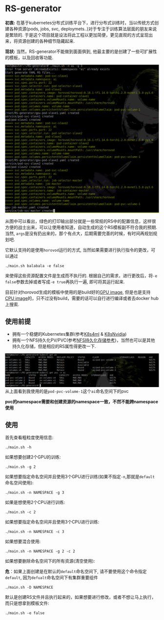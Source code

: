 # RS-generator

**初衷:**
在基于kubernetes分布式训练平台下，进行分布式训练时，当以传统方式创建各种资源(pods, jobs, svc, deploymets..)对于专注于训练算法层面的朋友来说是繁琐的. 于是这个项目就是设法将此工程以更加简便，更见直观的方式呈现出来，将资源创建的各种细节隐藏起来. 

**现状:**
当然，RS-generator不能做到面面俱到, 他最主要的是创建了一些可扩展性的模板，以及回收等功能.

![](images/github1.png)

从图中可以看出，绿色的打印输出部分就是一些常规的RS中的配置信息，这样很方便的战士出来，可以让使用者知道，自动生成的这个RS模板副不符合我的预期. 当然, `args`是没有扔出来的，那个有点大，后期需要完善的时候，有时间再规划规划吧.

它默认支持的是使用`horovod`运行的方式, 当然如果需要进行执行指令的更改，可以通过
```
./main.sh balabala -e false
```
来使得这些资源配置文件是生成而不执行的. 根据自己的需求，进行更改后，将`-e false`参数去掉或者写成`-e true`再执行一遍, 即可将其运行起来. 

目前针对horovod生成的模板中使用的是build好的[GPU image](generate_gpu_rs.py), 但是也是支持[CPU image](generate_cpu_rs.py)的，只不过没有build，需要的话可以自行进行编译或者去docker hub上搜索. 

## 使用前提

* 拥有一个稳健的Kubernetes集群(参考[K8s4ml](https://github.com/ReyRen/K8s4ML) & [K8sNvidia](https://github.com/ReyRen/K8sNvidia))
* 拥有一个NFS持久化PV/PVC(参考[NFS持久化存储参考](https://www.cnblogs.com/linuxk/p/9760363.html))，当然也可以是其他持久化存储，但是相应的RS属性得更改一下.

![](images/pv.png)
从上面看到我使用的是`pod-pvc-volume-1`这个`ai`命名空间下的pvc

**pvc的namespace需要和创建资源的namespace一致，不然不能跨namespace使用**

## 使用
首先查看粗粒度使用信息:
```
./main.sh -h
```
如果想要创建2个GPU的训练:
```
./main.sh -g 2
```
如果想要指定命名空间并且使用3个GPU进行训练(如果不指定`-n`,那就是`default`命名空间使用):
```
./main.sh -n NAMESPACE -g 3
```
如果是想使用2个CPU进行训练:
```
./main.sh -c 2
```
如果想要指定命名空间并且使用3个CPU进行训练:
```
./main.sh -n NAMESPACE -c 3
```
如果想要混合使用:
```
./main.sh -n NAMESPACE -g 2 -c 2
```
如果想要删除命名空间下的所有资源(清空使用):

**危**：如果上面创建是在默认的`default`命名空间下, 请不要使用这个命令指定`default`, 因为`defualt`命名空间下有集群重要组件
```
./main.sh -D NAMESPACE
```
默认是创建RS文件并且执行起来的，如果想要进行修改，或者不想让马上执行，而只是想拿到模板文件:
```
./main.sh -e false
```

